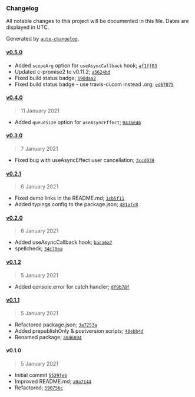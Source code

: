 ### Changelog

All notable changes to this project will be documented in this file. Dates are displayed in UTC.

Generated by [`auto-changelog`](https://github.com/CookPete/auto-changelog).

#### [v0.5.0](https://github.com/DigitalBrainJS/use-async-effect/compare/v0.4.0...v0.5.0)

- Added `scopeArg` option for `useAsyncCallback` hook; [`af1ff83`](https://github.com/DigitalBrainJS/use-async-effect/commit/af1ff836c10daa19237493b6b3d16b44bda0c0aa)
- Updated c-promise2 to v0.11.2; [`a5624bd`](https://github.com/DigitalBrainJS/use-async-effect/commit/a5624bdaa45e335d1dfd73dc99cb0f8b377b2cc1)
- Fixed build status badge; [`190daa2`](https://github.com/DigitalBrainJS/use-async-effect/commit/190daa2af2e8547c7fd1be0d4311c647c4c9bd6f)
- Fixed build status badge - use travis-ci.com instead .org; [`ed67075`](https://github.com/DigitalBrainJS/use-async-effect/commit/ed670752698106578316ebe2c80fd6ddde1c5140)

#### [v0.4.0](https://github.com/DigitalBrainJS/use-async-effect/compare/v0.3.0...v0.4.0)

> 11 January 2021

- Added `queueSize` option for `useAsyncEffect`; [`0436e46`](https://github.com/DigitalBrainJS/use-async-effect/commit/0436e46fc55309ccf5965221ba6389356e1b2259)

#### [v0.3.0](https://github.com/DigitalBrainJS/use-async-effect/compare/v0.2.1...v0.3.0)

> 7 January 2021

- Fixed bug with useAsyncEffect user cancellation; [`3ccd038`](https://github.com/DigitalBrainJS/use-async-effect/commit/3ccd03813d0b7e01132118de660f2b030967389e)

#### [v0.2.1](https://github.com/DigitalBrainJS/use-async-effect/compare/v0.2.0...v0.2.1)

> 6 January 2021

- Fixed demo links in the README.md; [`1cb5f11`](https://github.com/DigitalBrainJS/use-async-effect/commit/1cb5f11a5dc035d2755b8638b9844d726521f481)
- Added typings config to the package.json; [`481afc8`](https://github.com/DigitalBrainJS/use-async-effect/commit/481afc81612fe7c01b516cb11b9b8f084d63d3b1)

#### [v0.2.0](https://github.com/DigitalBrainJS/use-async-effect/compare/v0.1.2...v0.2.0)

> 6 January 2021

- Added useAsyncCallback hook; [`baca6a7`](https://github.com/DigitalBrainJS/use-async-effect/commit/baca6a73792cf47262f3a21eade60600ba8cf877)
- spellcheck; [`34c70ea`](https://github.com/DigitalBrainJS/use-async-effect/commit/34c70ea037f9e592a3d1f039948bf588e68dac6c)

#### [v0.1.2](https://github.com/DigitalBrainJS/use-async-effect/compare/v0.1.1...v0.1.2)

> 5 January 2021

- Added console.error for catch handler; [`df9b78f`](https://github.com/DigitalBrainJS/use-async-effect/commit/df9b78fa77a0a823436d96f7a14c80bcbe972fdc)

#### [v0.1.1](https://github.com/DigitalBrainJS/use-async-effect/compare/v0.1.0...v0.1.1)

> 5 January 2021

- Refactored package.json; [`3a7253a`](https://github.com/DigitalBrainJS/use-async-effect/commit/3a7253a9726f4f65acc0164838f226c81ff2ca8f)
- Added prepublishOnly & postversion scripts; [`40ebb4d`](https://github.com/DigitalBrainJS/use-async-effect/commit/40ebb4d0c20834121645b16bcedeb4f719092df3)
- Renamed package; [`a0d6894`](https://github.com/DigitalBrainJS/use-async-effect/commit/a0d68945bc10c165a93aea0271a10a01b651c15c)

#### v0.1.0

> 5 January 2021

- Initial commit [`5529feb`](https://github.com/DigitalBrainJS/use-async-effect/commit/5529febb3c24fb3d6f1dccc1bd210e9f6e88bf26)
- Improved README.md; [`a0a7144`](https://github.com/DigitalBrainJS/use-async-effect/commit/a0a7144ef707085e879f828d49620761227dba0b)
- Refactored; [`590756c`](https://github.com/DigitalBrainJS/use-async-effect/commit/590756c6dbd7053200c8c46a49bd9bb1d76716b1)
